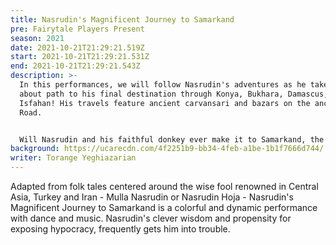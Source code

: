 ```yaml
---
title: Nasrudin's Magnificent Journey to Samarkand
pre: Fairytale Players Present
season: 2021
date: 2021-10-21T21:29:21.519Z
start: 2021-10-21T21:29:21.531Z
end: 2021-10-21T21:29:21.543Z
description: >-
  In this performances, we will follow Nasrudin's adventures as he takes a round
  about path to his final destination through Konya, Bukhara, Damascus, and
  Isfahan! His travels feature ancient carvansari and bazars on the ancient Silk
  Road.


  Will Nasrudin and his faithful donkey ever make it to Samarkand, the center of arts and crafts on the ancient Silk Road? There is only one way to find out!
background: https://ucarecdn.com/4f2251b9-bb34-4feb-a1be-1b1f7666d744/
writer: Torange Yeghiazarian
---
```

Adapted from folk tales centered around the wise fool renowned in Central Asia, Turkey and Iran - Mulla Nasrudin or Nasrudin Hoja - Nasrudin's Magnificent Journey to Samarkand is a colorful and dynamic performance with dance and music. Nasrudin's clever wisdom and propensity for exposing hypocracy, frequently gets him into trouble.